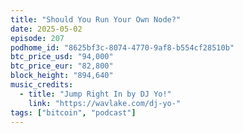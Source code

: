 ```yaml
---
title: "Should You Run Your Own Node?"
date: 2025-05-02
episode: 207
podhome_id: "8625bf3c-8074-4770-9af8-b554cf28510b"
btc_price_usd: "94,000"
btc_price_eur: "82,800"
block_height: "894,640"
music_credits:
  - title: "Jump Right In by DJ Yo!"
    link: "https://wavlake.com/dj-yo-"
tags: ["bitcoin", "podcast"]
---
```

